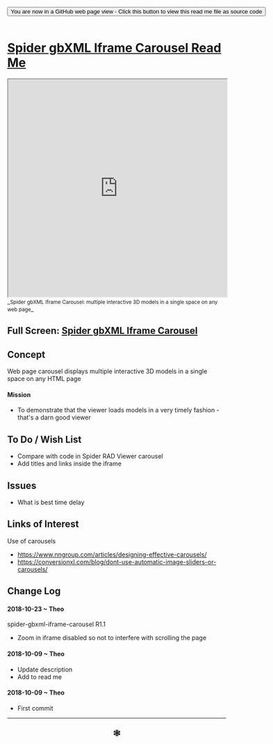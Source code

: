 
<span style=display:none; >[You are now in a GitHub source code view - click this link to view Read Me file as a web page]( https://www.ladybug.tools/spider-gbxml-tools/#cookbook/spider-gbxml-iframe-carousel/README.md "View file as a web page." ) </span>

<div><input type=button class = 'btn btn-secondary btn-sm' onclick="window.location.href='https://github.com/ladybug-tools/spider-gbxml-tools/blob/master/cookbook/spider-gbxml-iframe-carousel/README.md'";
value='You are now in a GitHub web page view - Click this button to view this read me file as source code' ></div>

<br>

# [Spider gbXML Iframe Carousel Read Me]( #cookbook/spider-gbxml-iframe-carousel/README.md )


<iframe src=https://www.ladybug.tools/spider-gbxml-tools/cookbook/spider-gbxml-iframe-carousel/index.html width=100% height=500px >Iframes are not viewable in GitHub source code views</iframe>
_<small>Spider gbXML Iframe Carousel: multiple interactive 3D models in a single space on any web page</small>_


## Full Screen: [Spider gbXML Iframe Carousel]( https://www.ladybug.tools/spider-gbxml-tools/cookbook/spider-gbxml-iframe-carousel/r7/spider-gbxml-iframe-carousel.html )


## Concept

Web page carousel displays multiple interactive 3D models in a single space on any HTML page

#### Mission

* To demonstrate that the viewer loads models in a very timely fashion - that's a darn good viewer


## To Do / Wish List

* Compare with code in Spider RAD Viewer carousel
* Add titles and links inside the iframe


## Issues

* What is best time delay

## Links of Interest

Use of carousels

* https://www.nngroup.com/articles/designing-effective-carousels/
* https://conversionxl.com/blog/dont-use-automatic-image-sliders-or-carousels/


## Change Log

#### 2018-10-23 ~ Theo

spider-gbxml-iframe-carousel R1.1
* Zoom in iframe disabled so not to interfere with scrolling the page

#### 2018-10-09 ~ Theo

* Update description
* Add to read me


#### 2018-10-09 ~ Theo

* First commit


***

### <center title="Howdy! My web is better than yours. ;-)" ><a href=javascript:window.scrollTo(0,0); style="text-decoration:none !important;" > &#x1f578; </a></center>



